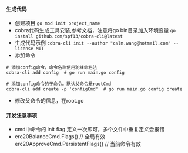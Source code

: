 #### 生成代码

- 创建项目 ``` go mod init project_name ```
- cobra代码生成工具安装,参考文档，注意将go bin目录加入环境变量 ``` go install github.com/spf13/cobra-cli@latest ```
- 生成代码示例 ``` cobra-cli init --author "calm.wang@hotmail.com" --license MIT ```
- 添加命令

``` shell
# 添加config命令，命令名称使用驼峰命名法
cobra-cli add config  # go run main.go config

# 添加config命令的子命令。默认父命令是rootCmd
cobra-cli add create -p 'configCmd'  # go run main.go config create
```

- 修改父命令的信息，在root.go

#### 开发注意事项

- cmd中命令的 init flag 定义一次即可，多个文件中重复定义会报错
- erc20BalanceCmd.Flags()           // 全局有效
  erc20ApproveCmd.PersistentFlags() // 当前命令有效
